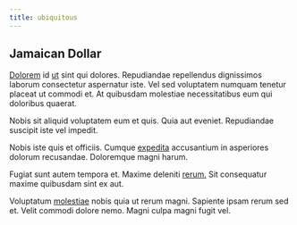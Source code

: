 ```yaml
---
title: ubiquitous
---
```


## Jamaican Dollar

[Dolorem](/dolore/odio/neque/repellat/system.md) id [ut](/earum/quia/ridge_pci.md) sint qui dolores. Repudiandae repellendus dignissimos laborum consectetur aspernatur iste. Vel sed voluptatem numquam tenetur placeat ut commodi et. At quibusdam molestiae necessitatibus eum qui doloribus quaerat.

Nobis sit aliquid voluptatem eum et quis. Quia aut eveniet. Repudiandae suscipit iste vel impedit.

Nobis iste quis et officiis. Cumque [expedita](/facere/temporibus/possimus/navigating_harness.md) accusantium in asperiores dolorum recusandae. Doloremque magni harum.

Fugiat sunt autem tempora et. Maxime deleniti [rerum.](/facere/temporibus/possimus/mint_green.md) Sit consequatur maxime quibusdam sint ex aut.

Voluptatum [molestiae](/eos/libero/eveniet/personal_loan_account.md) nobis quia ut rerum magni. Sapiente ipsam rerum sed et. Velit commodi dolore nemo. Magni culpa magni fugit vel.
